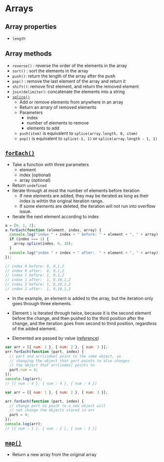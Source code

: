 # Arrays

## Array properties

- `length`

## Array methods

- `reverse()` : reverse the order of the elements in the array
- `sort()` : sort the elements in the array
- `push()`: return the length of the array after the push
- `pop()` : remove the last element of the array and return it
- `shift()`: remove first element, and return the removed element
- `join(delimiter)`: concatenate the elements into a string
- [`splice()`](https://developer.mozilla.org/en-US/docs/Web/JavaScript/Reference/Global_Objects/Array/splice)
  - Add or remove elements from anywhere in an array
  - Return an arrary of removed elements
  - Parameters
    - index
    - number of elements to remove
    - elements to add
  - `push(item)` is equivalent to `splice(array.length, 0, item)`
  - `pop()` is equivalent to `splice(-1, 1)` or `splice(array.length - 1, 1)`

## [`forEach()`](https://developer.mozilla.org/en-US/docs/Web/JavaScript/Reference/Global_Objects/Array/forEach)

- Take a function with three parameters
  - element
  - index (optional)
  - array (optional)
- Return `undefined`
- Iterate through at most the number of elements before iteration
  - If new elements are added, they may be iterated as long as their index is wihtin the original iteration range.
  - If some elements are deleted, the iteration will not run into overflow issue.
- Iterate the next element according to index

```js
a = [0, 1, 2];
a.forEach(function (element, index, array) {
  console.log("index " + index + " before: " + element + ", " + array);
  if (index === 1) {
    array.splice(index, 0, 10);
  }
  console.log("index " + index + " after:  " + element + ", " + array);
});

// index 0 before: 0, 0,1,2
// index 0 after:  0, 0,1,2
// index 1 before: 1, 0,1,2
// index 1 after:  1, 0,10,1,2
// index 2 before: 1, 0,10,1,2
// index 2 after:  1, 0,10,1,2
```

- In the example, an element is added to the array, but the iteration only goes through three elements.
- Element `1` is iterated through twice, because it is the second element before the change, and then pushed to the third position after the change, and the iteration goes from second to third position, regardless of the added element.

- Elemented are passed by value ([reference](https://stackoverflow.com/a/31298343))

```js
var arr = [{ num: 1 }, { num: 2 }, { num: 3 }];
arr.forEach(function (part, index) {
  // part and arr[index] point to the same object, so
  // changing the object that part points to also changes
  // the object that arr[index] points to
  part.num = 4;
});
console.log(arr);
// [{ num : 4 }, { num : 4 }, { num : 4 }]

var arr = [{ num: 1 }, { num: 2 }, { num: 3 }];

arr.forEach(function (part, index) {
  // change part to point to a new object will
  // not change the objects stored in arr
  part = 4;
});
console.log(arr);
// [{ num : 1 }, { num : 2 }, { num : 3 }]
```

## [`map()`](https://developer.mozilla.org/en-US/docs/Web/JavaScript/Reference/Global_Objects/Array/map)

- Return a new array from the original array
